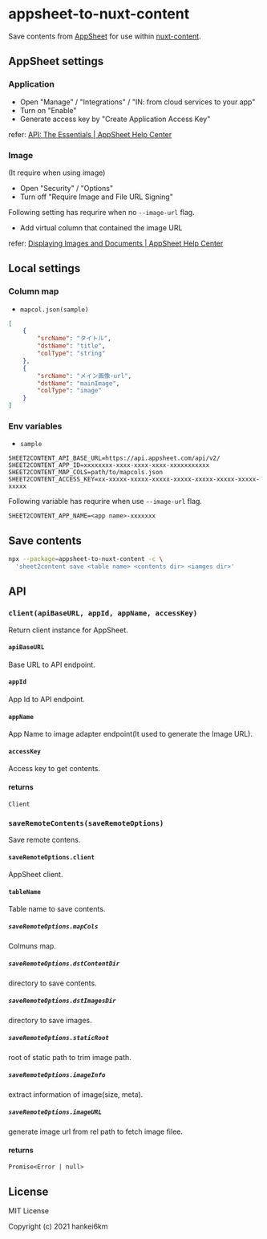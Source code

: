 # appsheet-to-nuxt-content

Save contents from [AppSheet](https://www.appsheet.com/) for use within  [nuxt-content](https://content.nuxtjs.org/).

## AppSheet settings

### Application

- Open "Manage" / "Integrations" / "IN: from cloud services to your app"
- Turn on "Enable"
- Generate access key by "Create Application Access Key"

refer: [API: The Essentials | AppSheet Help Center](https://help.appsheet.com/en/articles/1979966-api-the-essentials)

### Image
(It require when using image)

- Open "Security" / "Options"
- Turn off "Require Image and File URL Signing"

Following setting has requrire when no `--image-url` flag.

- Add virtual column that contained the image URL

refer: [Displaying Images and Documents | AppSheet Help Center](https://help.appsheet.com/en/articles/961605-displaying-images-and-documents)


## Local settings

### Column map

- `mapcol.json(sample)`

```json
[
    {
        "srcName": "タイトル",
        "dstName": "title",
        "colType": "string"
    },
    {
        "srcName": "メイン画像-url",
        "dstName": "mainImage",
        "colType": "image"
    }
]
```

### Env variables

- `sample`

```
SHEET2CONTENT_API_BASE_URL=https://api.appsheet.com/api/v2/
SHEET2CONTENT_APP_ID=xxxxxxxx-xxxx-xxxx-xxxx-xxxxxxxxxxx
SHEET2CONTENT_MAP_COLS=path/to/mapcols.json
SHEET2CONTENT_ACCESS_KEY=xx-xxxxx-xxxxx-xxxxx-xxxxx-xxxxx-xxxxx-xxxxx-xxxxx
```

Following variable has requrire when use `--image-url` flag.

```
SHEET2CONTENT_APP_NAME=<app name>-xxxxxxx
```

## Save contents

```bash
npx --package=appsheet-to-nuxt-content -c \
  'sheet2content save <table name> <contents dir> <iamges dir>'
```

## API

### `client(apiBaseURL, appId, appName, accessKey)`

Return client instance for AppSheet. 

#### `apiBaseURL`

Base URL to API endpoint.

#### `appId`

App Id to API endpoint.

#### `appName`

App Name to image adapter endpoint(It used to generate the Image URL).

#### `accessKey`

Access key to get contents.

#### returns

`Client`
 

### `saveRemoteContents(saveRemoteOptions)`

Save remote contens.

#### `saveRemoteOptions.client`

AppSheet client.

#### `tableName`

Table name to save contents.

##### `saveRemoteOptions.mapCols`

Colmuns map.

##### `saveRemoteOptions.dstContentDir`
 
directory to save contents.

##### `saveRemoteOptions.dstImagesDir`
 
directory to save images.

##### `saveRemoteOptions.staticRoot`
 
root of static path to trim image path.

##### `saveRemoteOptions.imageInfo`
 
extract information of image(size, meta).

##### `saveRemoteOptions.imageURL`
 
generate image url from rel path to fetch image filee.

#### returns

`Promise<Error | null>`


## License

MIT License

Copyright (c) 2021 hankei6km

